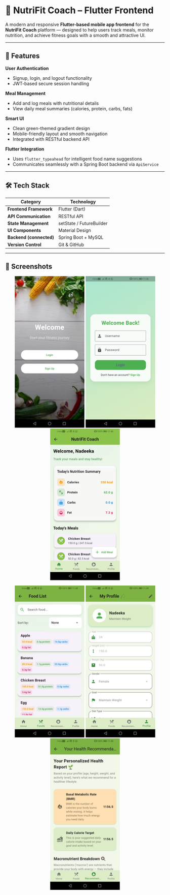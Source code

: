 # 🥗 NutriFit Coach – Flutter Frontend

A modern and responsive **Flutter-based mobile app frontend** for the **NutriFit Coach** platform — designed to help users track meals, monitor nutrition, and achieve fitness goals with a smooth and attractive UI.

---

## 🚀 Features

**User Authentication**
- Signup, login, and logout functionality  
- JWT-based secure session handling  

**Meal Management**
- Add and log meals with nutritional details  
- View daily meal summaries (calories, protein, carbs, fats)  

**Smart UI**
- Clean green-themed gradient design  
- Mobile-friendly layout and smooth navigation  
- Integrated with RESTful backend API  

**Flutter Integration**
- Uses `flutter_typeahead` for intelligent food name suggestions  
- Communicates seamlessly with a Spring Boot backend via `ApiService`

---

## 🛠️ Tech Stack

| Category | Technology |
|-----------|-------------|
| **Frontend Framework** | Flutter (Dart) |
| **API Communication** | RESTful API |
| **State Management** | setState / FutureBuilder |
| **UI Components** | Material Design |
| **Backend (connected)** | Spring Boot + MySQL |
| **Version Control** | Git & GitHub |

---

## 📸 Screenshots


<p align="center">
  <img src="https://github.com/Dissanayakanadeeka/nutrifit-coach-app-flutter-frontend/blob/main/assets/screenshots/welcome.jpeg?raw=true" width="220" />
  <img src="https://github.com/Dissanayakanadeeka/nutrifit-coach-app-flutter-frontend/blob/main/assets/screenshots/login.jpeg?raw=true" width="220" />
  <img src="https://github.com/Dissanayakanadeeka/nutrifit-coach-app-flutter-frontend/blob/main/assets/screenshots/home.jpeg?raw=true" width="220" />
</p>

<p align="center">
  <img src="https://github.com/Dissanayakanadeeka/nutrifit-coach-app-flutter-frontend/blob/main/assets/screenshots/foodlist.jpeg?raw=true" width="220" />
  <img src="https://github.com/Dissanayakanadeeka/nutrifit-coach-app-flutter-frontend/blob/main/assets/screenshots/profile.jpeg?raw=true" width="220" />
  <img src="https://github.com/Dissanayakanadeeka/nutrifit-coach-app-flutter-frontend/blob/main/assets/screenshots/recommendation.jpeg?raw=true" width="220" />
</p>